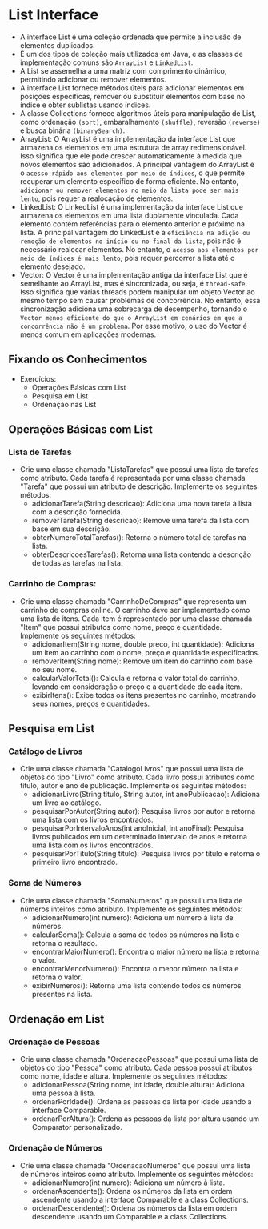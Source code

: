 # List Interface
  - A interface List é uma coleção ordenada que permite a inclusão de elementos duplicados.
  - É um dos tipos de coleção mais utilizados em Java, e as classes de implementação comuns são `ArrayList` e `LinkedList`.
  - A List se assemelha a uma matriz com comprimento dinâmico, permitindo adicionar ou remover elementos.
  - A interface List fornece métodos úteis para adicionar elementos em posições específicas, remover ou substituir elementos com base no índice e obter sublistas usando índices.
  - A classe Collections fornece algoritmos úteis para manipulação de List, como ordenação `(sort)`, embaralhamento `(shuffle)`, reversão `(reverse)` e busca binária `(binarySearch)`.
  - ArrayList: O ArrayList é uma implementação da interface List que armazena os elementos em uma estrutura de array redimensionável. Isso significa que ele pode crescer automaticamente à medida que novos elementos são adicionados. A principal vantagem do ArrayList é o `acesso rápido aos elementos por meio de índices`, o que permite recuperar um elemento específico de forma eficiente. No entanto, `adicionar ou remover elementos no meio da lista pode ser mais lento`, pois requer a realocação de elementos.
  - LinkedList: O LinkedList é uma implementação da interface List que armazena os elementos em uma lista duplamente vinculada. Cada elemento contém referências para o elemento anterior e próximo na lista. A principal vantagem do LinkedList é a `eficiência na adição ou remoção de elementos no início ou no final da lista`, pois não é necessário realocar elementos. No entanto, o `acesso aos elementos por meio de índices é mais lento`, pois requer percorrer a lista até o elemento desejado.
  - Vector: O Vector é uma implementação antiga da interface List que é semelhante ao ArrayList, mas é sincronizada, ou seja, é `thread-safe`. Isso significa que várias threads podem manipular um objeto Vector ao mesmo tempo sem causar problemas de concorrência. No entanto, essa sincronização adiciona uma sobrecarga de desempenho, tornando o `Vector menos eficiente do que o ArrayList em cenários em que a concorrência não é um problema`. Por esse motivo, o uso do Vector é menos comum em aplicações modernas.



## Fixando os Conhecimentos
  - Exercícios:
    - Operações Básicas com List
    - Pesquisa em List
    - Ordenação nas List

## Operações Básicas com List
### Lista de Tarefas
  - Crie uma classe chamada "ListaTarefas" que possui uma lista de tarefas como atributo. Cada tarefa é representada por uma classe chamada "Tarefa" que possui um atributo de descrição. Implemente os seguintes métodos:
    - adicionarTarefa(String descricao): Adiciona uma nova tarefa à lista com a descrição fornecida.
    - removerTarefa(String descricao): Remove uma tarefa da lista com base em sua descrição.
    - obterNumeroTotalTarefas(): Retorna o número total de tarefas na lista.
    - obterDescricoesTarefas(): Retorna uma lista contendo a descrição de todas as tarefas na lista.
### Carrinho de Compras:
  - Crie uma classe chamada "CarrinhoDeCompras" que representa um carrinho de compras online. O carrinho deve ser implementado como uma lista de itens. Cada item é representado por uma classe chamada "Item" que possui atributos como nome, preço e quantidade. Implemente os seguintes métodos:
    - adicionarItem(String nome, double preco, int quantidade): Adiciona um item ao carrinho com o nome, preço e quantidade especificados.
    - removerItem(String nome): Remove um item do carrinho com base no seu nome.
    - calcularValorTotal(): Calcula e retorna o valor total do carrinho, levando em consideração o preço e a quantidade de cada item.
    - exibirItens(): Exibe todos os itens presentes no carrinho, mostrando seus nomes, preços e quantidades.

## Pesquisa em List
### Catálogo de Livros
  - Crie uma classe chamada "CatalogoLivros" que possui uma lista de objetos do tipo "Livro" como atributo. Cada livro possui atributos como título, autor e ano de publicação. Implemente os seguintes métodos:
    - adicionarLivro(String titulo, String autor, int anoPublicacao): Adiciona um livro ao catálogo.
    - pesquisarPorAutor(String autor): Pesquisa livros por autor e retorna uma lista com os livros encontrados.
    - pesquisarPorIntervaloAnos(int anoInicial, int anoFinal): Pesquisa livros publicados em um determinado intervalo de anos e retorna uma lista com os livros encontrados.
    - pesquisarPorTitulo(String titulo): Pesquisa livros por título e retorna o primeiro livro encontrado.

### Soma de Números
  - Crie uma classe chamada "SomaNumeros" que possui uma lista de números inteiros como atributo. Implemente os seguintes métodos:
    - adicionarNumero(int numero): Adiciona um número à lista de números.
    - calcularSoma(): Calcula a soma de todos os números na lista e retorna o resultado.
    - encontrarMaiorNumero(): Encontra o maior número na lista e retorna o valor.
    - encontrarMenorNumero(): Encontra o menor número na lista e retorna o valor.
    - exibirNumeros(): Retorna uma lista contendo todos os números presentes na lista.

## Ordenação em List
### Ordenação de Pessoas
  - Crie uma classe chamada "OrdenacaoPessoas" que possui uma lista de objetos do tipo "Pessoa" como atributo. Cada pessoa possui atributos como nome, idade e altura. Implemente os seguintes métodos:
    - adicionarPessoa(String nome, int idade, double altura): Adiciona uma pessoa à lista.
    - ordenarPorIdade(): Ordena as pessoas da lista por idade usando a interface Comparable.
    - ordenarPorAltura(): Ordena as pessoas da lista por altura usando um Comparator personalizado.
### Ordenação de Números
  - Crie uma classe chamada "OrdenacaoNumeros" que possui uma lista de números inteiros como atributo. Implemente os seguintes métodos:
    - adicionarNumero(int numero): Adiciona um número à lista.
    - ordenarAscendente(): Ordena os números da lista em ordem ascendente usando a interface Comparable e a class Collections.
    - ordenarDescendente(): Ordena os números da lista em ordem descendente usando um Comparable e a class Collections.
